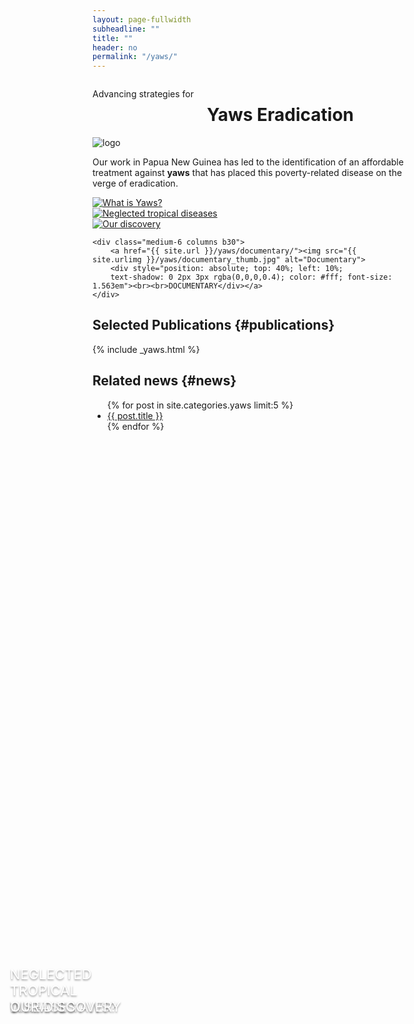 ```yaml
---
layout: page-fullwidth
subheadline: ""
title: ""
header: no
permalink: "/yaws/"
---
```


<!-- custom header... -->
<div class="row t10">
	<div class="medium-8 columns b30">
		<p class="subheadline">Advancing strategies for</p>
		<h1>Yaws Eradication</h1>
	</div>
	<div class="medium-3 end columns b30">
		<img src="{{ site.urlimg }}yaws/cure_yaws_logo.png" alt="logo">
	</div>
</div>

Our work in Papua New Guinea has led to the identification of an affordable treatment against **yaws** that has placed this poverty-related disease on the verge of eradication.

<div class="row t10">
	<div class="medium-6 columns b30">
		<a href="{{ site.url }}/yaws/what/"><img src="{{ site.urlimg }}/yaws/what_thumb.jpg" alt="What is Yaws?">
		<div style="position: absolute; top: 40%; left: 10%; text-shadow: 0 2px 3px rgba(0,0,0,0.4); color: #fff; font-size: 1.563em"><br><br>WHAT IS YAWS?</div></a>
	</div>
	<div class="medium-6 columns b30">
		<a href="{{ site.url }}/yaws/diseases/"><img src="{{ site.urlimg }}/yaws/diseases_thumb.jpg" alt="Neglected tropical diseases">
		<div style="position: absolute; top: 40%; left: 10%; text-shadow: 0 2px 3px rgba(0,0,0,0.4); color: #fff; font-size: 1.563em">NEGLECTED<br>TROPICAL<br>DISEASES</div></a>
	</div>
</div>

<div class="row t10">
	<div class="medium-6 columns b30">
		<a href="{{ site.url }}/yaws/discovery/"><img src="{{ site.urlimg }}/yaws/discovery_thumb.jpg" alt="Our discovery">
		<div style="position: absolute; top: 40%; left: 10%;
		text-shadow: 0 2px 3px rgba(0,0,0,0.4); color: #fff; font-size: 1.563em"><br><br>OUR DISCOVERY</div></a>
	</div>

	<div class="medium-6 columns b30">
		<a href="{{ site.url }}/yaws/documentary/"><img src="{{ site.urlimg }}/yaws/documentary_thumb.jpg" alt="Documentary">
		<div style="position: absolute; top: 40%; left: 10%;
		text-shadow: 0 2px 3px rgba(0,0,0,0.4); color: #fff; font-size: 1.563em"><br><br>DOCUMENTARY</div></a>
	</div>
</div>

## Selected Publications {#publications}

{% include _yaws.html %}


## Related news {#news}

<ul>
    {% for post in site.categories.yaws limit:5 %}
    <li><a href="{{ site.url }}{{ site.baseurl }}{{ post.url }}">{{ post.title }}</a></li>
    {% endfor %}
</ul>
